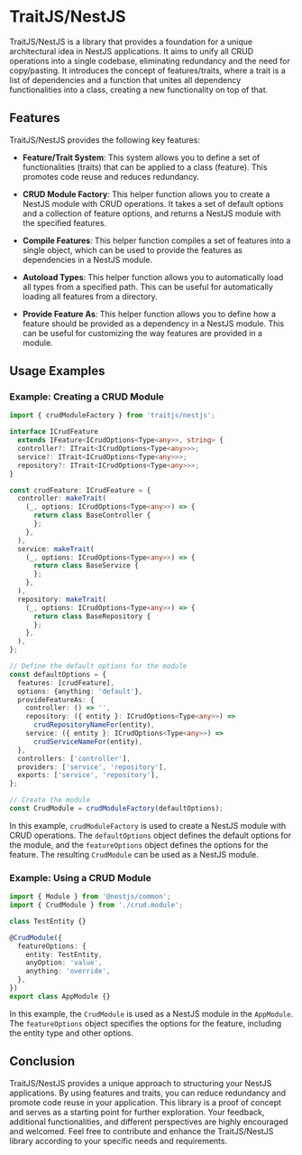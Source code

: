 # TraitJS/NestJS

TraitJS/NestJS is a library that provides a foundation for a unique architectural idea in NestJS applications. It aims to unify all CRUD operations into a single codebase, eliminating redundancy and the need for copy/pasting. It introduces the concept of features/traits, where a trait is a list of dependencies and a function that unites all dependency functionalities into a class, creating a new functionality on top of that.

## Features

TraitJS/NestJS provides the following key features:

- **Feature/Trait System**: This system allows you to define a set of functionalities (traits) that can be applied to a class (feature). This promotes code reuse and reduces redundancy.

- **CRUD Module Factory**: This helper function allows you to create a NestJS module with CRUD operations. It takes a set of default options and a collection of feature options, and returns a NestJS module with the specified features.

- **Compile Features**: This helper function compiles a set of features into a single object, which can be used to provide the features as dependencies in a NestJS module.

- **Autoload Types**: This helper function allows you to automatically load all types from a specified path. This can be useful for automatically loading all features from a directory.

- **Provide Feature As**: This helper function allows you to define how a feature should be provided as a dependency in a NestJS module. This can be useful for customizing the way features are provided in a module.

## Usage Examples

### Example: Creating a CRUD Module

```typescript
import { crudModuleFactory } from 'traitjs/nestjs';

interface ICrudFeature
  extends IFeature<ICrudOptions<Type<any>>, string> {
  controller?: ITrait<ICrudOptions<Type<any>>>;
  service?: ITrait<ICrudOptions<Type<any>>>;
  repository?: ITrait<ICrudOptions<Type<any>>>;
}

const crudFeature: ICrudFeature = {
  controller: makeTrait(
    (_, options: ICrudOptions<Type<any>>) => {
      return class BaseController {
      };
    },
  ),
  service: makeTrait(
    (_, options: ICrudOptions<Type<any>>) => {
      return class BaseService {
      };
    },
  ),
  repository: makeTrait(
    (_, options: ICrudOptions<Type<any>>) => {
      return class BaseRepository {
      };
    },
  ),
};

// Define the default options for the module
const defaultOptions = {
  features: [crudFeature],
  options: {anything: 'default'},
  provideFeatureAs: {
    controller: () => '',
    repository: ({ entity }: ICrudOptions<Type<any>>) =>
      crudRepositoryNameFor(entity),
    service: ({ entity }: ICrudOptions<Type<any>>) =>
      crudServiceNameFor(entity),
  },
  controllers: ['controller'],
  providers: ['service', 'repository'],
  exports: ['service', 'repository'],
};

// Create the module
const CrudModule = crudModuleFactory(defaultOptions);
```

In this example, `crudModuleFactory` is used to create a NestJS module with CRUD operations. The `defaultOptions` object defines the default options for the module, and the `featureOptions` object defines the options for the feature. The resulting `CrudModule` can be used as a NestJS module.

### Example: Using a CRUD Module

```typescript
import { Module } from '@nestjs/common';
import { CrudModule } from './crud.module';

class TestEntity {}

@CrudModule({
  featureOptions: {
    entity: TestEntity,
    anyOption: 'value',
    anything: 'override',
  },
})
export class AppModule {}
```

In this example, the `CrudModule` is used as a NestJS module in the `AppModule`. The `featureOptions` object specifies the options for the feature, including the entity type and other options.

## Conclusion

TraitJS/NestJS provides a unique approach to structuring your NestJS applications. By using features and traits, you can reduce redundancy and promote code reuse in your application. This library is a proof of concept and serves as a starting point for further exploration. Your feedback, additional functionalities, and different perspectives are highly encouraged and welcomed. Feel free to contribute and enhance the TraitJS/NestJS library according to your specific needs and requirements.